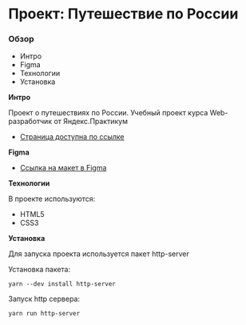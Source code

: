 # Проект: Путешествие по России

### Обзор

- Интро
- Figma
- Технологии
- Установка

**Интро**

Проект о путешествиях по России.
Учебный проект курса Web-разработчик от Яндекс.Практикум

- [Страница доступна по ссылке](https://yakovsamsonov.github.io/russian-travel/)

**Figma**

- [Ссылка на макет в Figma](https://www.figma.com/file/5S2WSbEFL6awjVWJ0NWL8Q/Sprint-3_-Russia-_-desktop-mobile?node-id=28503%3A0)

**Технологии**

В проекте используются:

- HTML5
- CSS3

**Установка**

Для запуска проекта используется пакет http-server

Установка пакета:

```
yarn --dev install http-server
```

Запуск http сервера:

```
yarn run http-server
```
